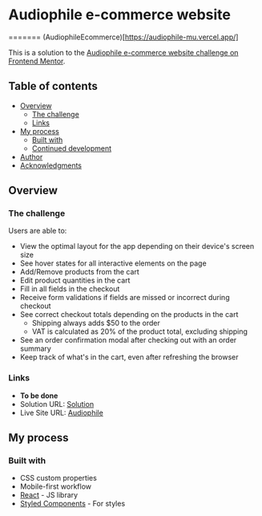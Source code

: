 # Audiophile e-commerce website





=======
(AudiophileEcommerce)[https://audiophile-mu.vercel.app/]

This is a solution to the [Audiophile e-commerce website challenge on Frontend Mentor](https://www.frontendmentor.io/challenges/audiophile-ecommerce-website-C8cuSd_wx).


## Table of contents

- [Overview](#overview)
  - [The challenge](#the-challenge)
  - [Links](#links)
- [My process](#my-process)
  - [Built with](#built-with)
  - [Continued development](#continued-development)
- [Author](#author)
- [Acknowledgments](#acknowledgments)

## Overview

### The challenge
Users are able to:

- View the optimal layout for the app depending on their device's screen size
- See hover states for all interactive elements on the page
- Add/Remove products from the cart
- Edit product quantities in the cart
- Fill in all fields in the checkout
- Receive form validations if fields are missed or incorrect during checkout
- See correct checkout totals depending on the products in the cart
  - Shipping always adds $50 to the order
  - VAT is calculated as 20% of the product total, excluding shipping
- See an order confirmation modal after checking out with an order summary
- Keep track of what's in the cart, even after refreshing the browser

### Links
- **To be done**
- Solution URL: [Solution]()
- Live Site URL: [Audiophile](https://audiophile-mu.vercel.app/)

## My process

### Built with
- CSS custom properties
- Mobile-first workflow
- [React](https://reactjs.org/) - JS library
- [Styled Components](https://styled-components.com/) - For styles




